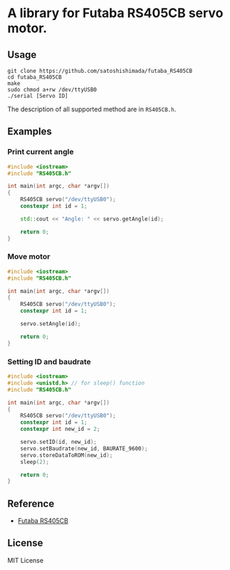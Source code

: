 # A library for Futaba RS405CB servo motor.

## Usage

```shell
git clone https://github.com/satoshishimada/futaba_RS405CB
cd futaba_RS405CB
make
sudo chmod a+rw /dev/ttyUSB0
./serial [Servo ID]
```

The description of all supported method are in `RS405CB.h`.

## Examples

### Print current angle

```c++
#include <iostream>
#include "RS405CB.h"

int main(int argc, char *argv[])
{
    RS405CB servo("/dev/ttyUSB0");
    constexpr int id = 1;

    std::cout << "Angle: " << servo.getAngle(id);

    return 0;
}
```

### Move motor

```c++
#include <iostream>
#include "RS405CB.h"

int main(int argc, char *argv[])
{
    RS405CB servo("/dev/ttyUSB0");
    constexpr int id = 1;

    servo.setAngle(id);

    return 0;
}
```

### Setting ID and baudrate

```c++
#include <iostream>
#include <unistd.h> // for sleep() function
#include "RS405CB.h"

int main(int argc, char *argv[])
{
    RS405CB servo("/dev/ttyUSB0");
    constexpr int id = 1;
    constexpr int new_id = 2;

    servo.setID(id, new_id);
    servo.setBaudrate(new_id, BAURATE_9600);
    servo.storeDataToROM(new_id);
    sleep(2);

    return 0;
}
```

## Reference

- [Futaba RS405CB](http://www.futaba.co.jp/robot/command_type_servos/rs405cb)

## License

MIT License


